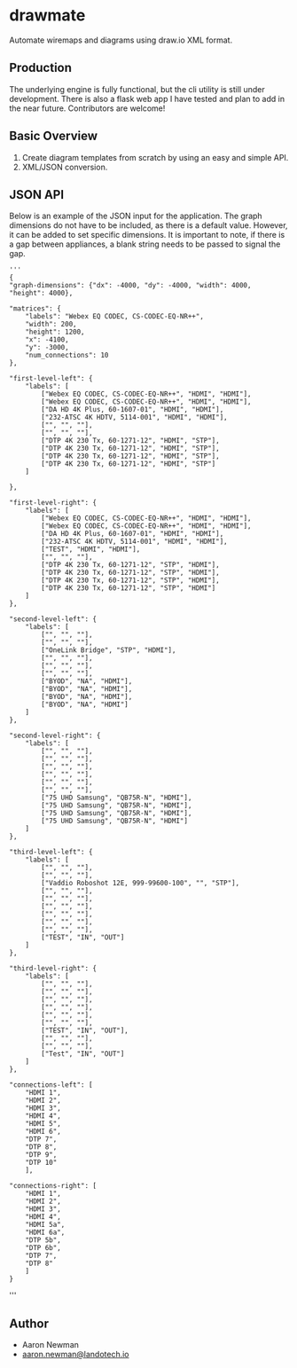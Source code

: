 # drawmate

Automate wiremaps and diagrams using draw.io XML format.

## Production

The underlying engine is fully functional, but the cli utility is still under development.
There is also a flask web app I have tested and plan to add in the near future.
Contributors are welcome!

## Basic Overview

 1. Create diagram templates from scratch by using an easy and simple API.
 2. XML/JSON conversion.

## JSON API

Below is an example of the JSON input for the application. The graph dimensions do not have to be included, as there is a default value. However, it can be added to set specific dimensions.
It is important to note, if there is a gap between appliances, a blank string needs to be passed to signal the gap.

    ''' 
    {   
    "graph-dimensions": {"dx": -4000, "dy": -4000, "width": 4000, "height": 4000},

    "matrices": {
        "labels": "Webex EQ CODEC, CS-CODEC-EQ-NR++", 
        "width": 200,
        "height": 1200,
        "x": -4100,
        "y": -3000,
        "num_connections": 10
    },

    "first-level-left": { 
        "labels": [
            ["Webex EQ CODEC, CS-CODEC-EQ-NR++", "HDMI", "HDMI"],
            ["Webex EQ CODEC, CS-CODEC-EQ-NR++", "HDMI", "HDMI"],
            ["DA HD 4K Plus, 60-1607-01", "HDMI", "HDMI"],
            ["232-ATSC 4K HDTV, 5114-001", "HDMI", "HDMI"],
            ["", "", ""],
            ["", "", ""],
            ["DTP 4K 230 Tx, 60-1271-12", "HDMI", "STP"],
            ["DTP 4K 230 Tx, 60-1271-12", "HDMI", "STP"],
            ["DTP 4K 230 Tx, 60-1271-12", "HDMI", "STP"],
            ["DTP 4K 230 Tx, 60-1271-12", "HDMI", "STP"]
        ]
        
    },

    "first-level-right": {
        "labels": [
            ["Webex EQ CODEC, CS-CODEC-EQ-NR++", "HDMI", "HDMI"],
            ["Webex EQ CODEC, CS-CODEC-EQ-NR++", "HDMI", "HDMI"],
            ["DA HD 4K Plus, 60-1607-01", "HDMI", "HDMI"],
            ["232-ATSC 4K HDTV, 5114-001", "HDMI", "HDMI"],
            ["TEST", "HDMI", "HDMI"],
            ["", "", ""],
            ["DTP 4K 230 Tx, 60-1271-12", "STP", "HDMI"],
            ["DTP 4K 230 Tx, 60-1271-12", "STP", "HDMI"],
            ["DTP 4K 230 Tx, 60-1271-12", "STP", "HDMI"],
            ["DTP 4K 230 Tx, 60-1271-12", "STP", "HDMI"]
        ]
    },

    "second-level-left": {
        "labels": [
            ["", "", ""],
            ["", "", ""],
            ["OneLink Bridge", "STP", "HDMI"],
            ["", "", ""],
            ["", "", ""],
            ["", "", ""],
            ["BYOD", "NA", "HDMI"],
            ["BYOD", "NA", "HDMI"],
            ["BYOD", "NA", "HDMI"],
            ["BYOD", "NA", "HDMI"]
        ]
    },

    "second-level-right": {
        "labels": [
            ["", "", ""],
            ["", "", ""],
            ["", "", ""],
            ["", "", ""],
            ["", "", ""],
            ["", "", ""],
            ["75 UHD Samsung", "QB75R-N", "HDMI"],
            ["75 UHD Samsung", "QB75R-N", "HDMI"],
            ["75 UHD Samsung", "QB75R-N", "HDMI"],
            ["75 UHD Samsung", "QB75R-N", "HDMI"]
        ]
    },

    "third-level-left": { 
        "labels": [
            ["", "", ""],
            ["", "", ""],
            ["Vaddio Roboshot 12E, 999-99600-100", "", "STP"],
            ["", "", ""],
            ["", "", ""],
            ["", "", ""],
            ["", "", ""],
            ["", "", ""],
            ["", "", ""],
            ["TEST", "IN", "OUT"]
        ] 
    },

    "third-level-right": {
        "labels": [
            ["", "", ""],
            ["", "", ""],
            ["", "", ""],
            ["", "", ""],
            ["", "", ""],
            ["", "", ""],
            ["TEST", "IN", "OUT"],
            ["", "", ""],
            ["", "", ""],
            ["Test", "IN", "OUT"]
        ]
    },

    "connections-left": [
        "HDMI 1",
        "HDMI 2",
        "HDMI 3",
        "HDMI 4",
        "HDMI 5",
        "HDMI 6",
        "DTP 7",
        "DTP 8",
        "DTP 9",
        "DTP 10"
        ],

    "connections-right": [
        "HDMI 1",
        "HDMI 2",
        "HDMI 3",
        "HDMI 4",
        "HDMI 5a",
        "HDMI 6a",
        "DTP 5b",
        "DTP 6b",
        "DTP 7",
        "DTP 8"
        ]
    } 
'''

## Author

+ Aaron Newman
+ <aaron.newman@landotech.io>
